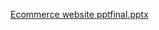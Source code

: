 [Ecommerce website pptfinal.pptx](https://github.com/HellyModiKalpesh/Ecommerce-website/files/9258074/Ecommerce.website.pptfinal.pptx)

